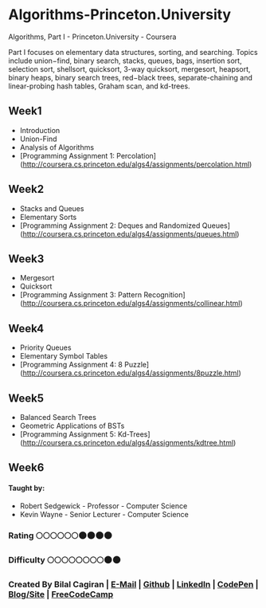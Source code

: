 # Algorithms-Princeton.University
Algorithms, Part I - Princeton.University - Coursera

Part I focuses on elementary data structures, sorting, and searching. Topics include union−find, binary search, stacks, queues, bags, insertion sort, selection sort, shellsort, quicksort, 3-way quicksort, mergesort, heapsort, binary heaps, binary search trees, red−black trees, separate-chaining and linear-probing hash tables, Graham scan, and kd-trees. 

## Week1
* Introduction
* Union-Find
* Analysis of Algorithms
* [Programming Assignment 1: Percolation] (http://coursera.cs.princeton.edu/algs4/assignments/percolation.html)

## Week2
* Stacks and Queues
* Elementary Sorts
* [Programming Assignment 2: Deques and Randomized Queues] (http://coursera.cs.princeton.edu/algs4/assignments/queues.html)

## Week3
* Mergesort
* Quicksort
* [Programming Assignment 3: Pattern Recognition] (http://coursera.cs.princeton.edu/algs4/assignments/collinear.html)

## Week4
* Priority Queues
* Elementary Symbol Tables
* [Programming Assignment 4: 8 Puzzle] (http://coursera.cs.princeton.edu/algs4/assignments/8puzzle.html)

## Week5
* Balanced Search Trees
* Geometric Applications of BSTs
* [Programming Assignment 5: Kd-Trees] (http://coursera.cs.princeton.edu/algs4/assignments/kdtree.html)

## Week6

#### Taught by: 
* Robert Sedgewick - Professor - Computer Science
* Kevin Wayne - Senior Lecturer - Computer Science

### Rating     :full_moon::full_moon::full_moon::full_moon::full_moon::full_moon::new_moon::new_moon::new_moon::new_moon:
### Difficulty :full_moon::full_moon::full_moon::full_moon::full_moon::full_moon::full_moon::full_moon::new_moon::new_moon:

### Created By Bilal Cagiran | [E-Mail](mailto:bcagiran@hotmail.com) | [Github](https://github.com/extwiii/) | [LinkedIn](https://linkedin.com/in/bilalcagiran) | [CodePen](http://codepen.io/extwiii/) | [Blog/Site](http://bilalcagiran.com) | [FreeCodeCamp](https://www.freecodecamp.com/extwiii) 
